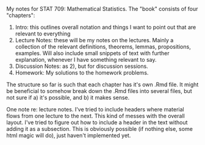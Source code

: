 My notes for STAT 709: Mathematical Statistics. The "book" consists of four "chapters":

1) Intro: this outlines overall notation and things I want to point out that are relevant to everything
2) Lecture Notes: these will be my notes on the lectures. Mainly a collection of the relevant definitions, theorems, lemmas, propositions, examples. Will also include small snippets of text with further explanation, whenever I have something relevant to say.
3) Discussion Notes: as 2), but for discussion sessions.
4) Homework: My solutions to the homework problems. 

The structure so far is such that each chapter has it's own .Rmd file. It might be beneficial to somehow break down the .Rmd files into several files, but not sure if a) it's possible, and b) it makes sense. 

One note re: lecture notes. I've tried to include headers where material flows from one lecture to the next. This kind of messes with the overall layout. I've tried to figure out how to include a header in the text without adding it as a subsection. This is obviously possible (if nothing else, some html magic will do), just haven't implemented yet. 


